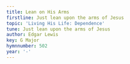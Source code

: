 ```yaml
---
title: Lean on His Arms
firstline: Just lean upon the arms of Jesus
topic: 'Living His Life: Dependence'
tune: Just lean upon the arms of Jesus
author: Edgar Lewis
key: G Major
hymnnumber: 502
year: '-'
---
```

